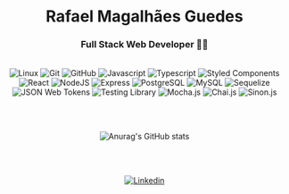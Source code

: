 <h1 align="center">
  Rafael Magalhães Guedes
</h1>
<h3 align="center">
  Full Stack Web Developer 👨‍💻
</h3>
<br />
<div align="center">
  <img alt="Linux" src="https://img.shields.io/badge/Linux-FCC624?style=for-the-badge&logo=linux&logoColor=black">
  <img alt="Git" src="https://img.shields.io/badge/GIT-E44C30?style=for-the-badge&logo=git&logoColor=white">
  <img alt="GitHub" src="https://img.shields.io/badge/GitHub-100000?style=for-the-badge&logo=github&logoColor=white">
  <img alt="Javascript" src="https://img.shields.io/badge/JavaScript-323330?style=for-the-badge&logo=javascript&logoColor=F7DF1E">
  <img alt="Typescript" src="https://img.shields.io/badge/TypeScript-007ACC?style=for-the-badge&logo=typescript&logoColor=white">
  <img alt="Styled Components" src="https://img.shields.io/badge/styled--components-DB7093?style=for-the-badge&logo=styled-components&logoColor=white">
  <img alt="React" src="https://img.shields.io/badge/React-20232A?style=for-the-badge&logo=react&logoColor=61DAFB">
  <img alt="NodeJS" src="https://img.shields.io/badge/Node.js-43853D?style=for-the-badge&logo=node.js&logoColor=white">
  <img alt="Express" src="https://img.shields.io/badge/Express.js-404D59?style=for-the-badge">
  <img alt="PostgreSQL" src="https://img.shields.io/badge/PostgreSQL-316192?style=for-the-badge&logo=postgresql&logoColor=white">
  <img alt="MySQL" src="https://img.shields.io/badge/MySQL-00000F?style=for-the-badge&logo=mysql&logoColor=white">
  <img alt="Sequelize" src="https://img.shields.io/badge/sequelize-323330?style=for-the-badge&logo=sequelize&logoColor=blue">
  <img alt="JSON Web Tokens" src="https://img.shields.io/badge/JWT-black?style=for-the-badge&logo=JSON%20web%20tokens">
  <img alt="Testing Library" src="https://img.shields.io/badge/testing%20library-323330?style=for-the-badge&logo=testing-library&logoColor=red">
  <img alt="Mocha.js" src="https://img.shields.io/badge/mocha.js-323330?style=for-the-badge&logo=mocha&logoColor=Brown">
  <img alt="Chai.js" src="https://img.shields.io/badge/chai.js-323330?style=for-the-badge&logo=chai&logoColor=red">
  <img alt="Sinon.js" src="https://img.shields.io/badge/sinon.js-323330?style=for-the-badge&logo=sinon">
</div>

<br /><br />

<div align="center">
  <img src="https://github-readme-stats.vercel.app/api?username=rafaelmagalhaesguedes&show_icons=true&theme=transparent" alt="Anurag's GitHub stats">
</div>

<br /><br />

<div align="center">
  <a href="https://www.linkedin.com/in/rafael-magalh%C3%A3es-guedes/" target="_blank">
    <img src="https://img.shields.io/badge/LinkedIn-0077B5?style=for-the-badge&logo=linkedin&logoColor=white" alt="Linkedin">
  </a>
</div>
